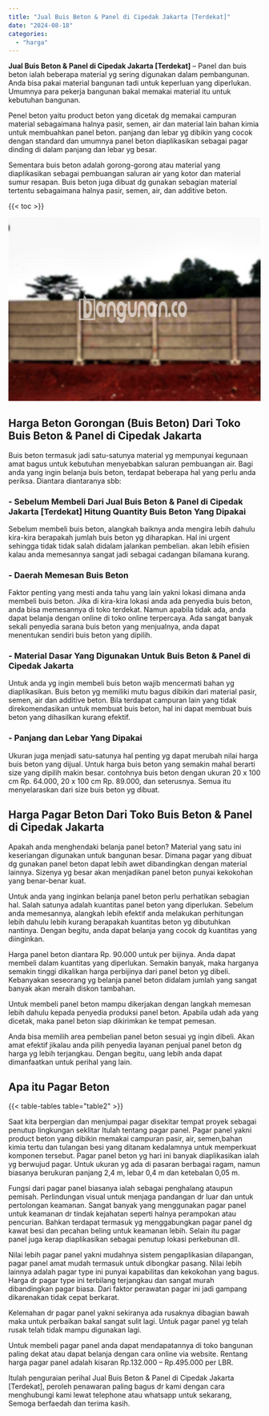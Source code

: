 ```yaml
---
title: "Jual Buis Beton & Panel di Cipedak Jakarta [Terdekat]"
date: "2024-08-18"
categories: 
  - "harga"
---
```


**Jual Buis Beton & Panel di Cipedak Jakarta \[Terdekat\]** – Panel dan buis beton ialah beberapa material yg sering digunakan dalam pembangunan. Anda bisa pakai material bangunan tadi untuk keperluan yang diperlukan. Umumnya para pekerja bangunan bakal memakai material itu untuk kebutuhan bangunan.

Penel beton yaitu product beton yang dicetak dg memakai campuran material sebagaimana halnya pasir, semen, air dan material lain bahan kimia untuk membuahkan panel beton. panjang dan lebar yg dibikin yang cocok dengan standard dan umumnya panel beton diaplikasikan sebagai pagar dinding di dalam panjang dan lebar yg besar.

Sementara buis beton adalah gorong-gorong atau material yang diaplikasikan sebagai pembuangan saluran air yang kotor dan material sumur resapan. Buis beton juga dibuat dg gunakan sebagian material tertentu sebagaimana halnya pasir, semen, air, dan additive beton.

{{< toc >}}

![Jual Buis Beton & Panel di Cipedak Jakarta [Terdekat]](/images/jual-panel-buis-beton-murah-50.png)

## Harga Beton Gorongan (Buis Beton) Dari Toko Buis Beton & Panel di Cipedak Jakarta

Buis beton termasuk jadi satu-satunya material yg mempunyai kegunaan amat bagus untuk kebutuhan menyebabkan saluran pembuangan air. Bagi anda yang ingin belanja buis beton, terdapat beberapa hal yang perlu anda periksa. Diantara diantaranya sbb:

### \- Sebelum Membeli Dari Jual Buis Beton & Panel di Cipedak Jakarta \[Terdekat\] Hitung Quantity Buis Beton Yang Dipakai

Sebelum membeli buis beton, alangkah baiknya anda mengira lebih dahulu kira-kira berapakah jumlah buis beton yg diharapkan. Hal ini urgent sehingga tidak tidak salah didalam jalankan pembelian. akan lebih efisien kalau anda memesannya sangat jadi sebagai cadangan bilamana kurang.

### \- Daerah Memesan Buis Beton

Faktor penting yang mesti anda tahu yang lain yakni lokasi dimana anda membeli buis beton. Jika di kira-kira lokasi anda ada penyedia buis beton, anda bisa memesannya di toko terdekat. Namun apabila tidak ada, anda dapat belanja dengan online di toko online terpercaya. Ada sangat banyak sekali penyedia sarana buis beton yang menjualnya, anda dapat menentukan sendiri buis beton yang dipilih.

### \- Material Dasar Yang Digunakan Untuk Buis Beton & Panel di Cipedak Jakarta

Untuk anda yg ingin membeli buis beton wajib mencermati bahan yg diaplikasikan. Buis beton yg memiliki mutu bagus dibikin dari material pasir, semen, air dan additive beton. Bila terdapat campuran lain yang tidak direkomendasikan untuk membuat buis beton, hal ini dapat membuat buis beton yang dihasilkan kurang efektif.

### \- Panjang dan Lebar Yang Dipakai

Ukuran juga menjadi satu-satunya hal penting yg dapat merubah nilai harga buis beton yang dijual. Untuk harga buis beton yang semakin mahal berarti size yang dipilih makin besar. contohnya buis beton dengan ukuran 20 x 100 cm Rp. 64.000, 20 x 100 cm Rp. 89.000, dan seterusnya. Semua itu menyelaraskan dari size buis beton yg dibuat.

## Harga Pagar Beton Dari Toko Buis Beton & Panel di Cipedak Jakarta

Apakah anda menghendaki belanja panel beton? Material yang satu ini keseriangan digunakan untuk bangunan besar. Dimana pagar yang dibuat dg gunakan panel beton dapat lebih awet dibandingkan dengan material lainnya. Sizenya yg besar akan menjadikan panel beton punyai kekokohan yang benar-benar kuat.

Untuk anda yang inginkan belanja panel beton perlu perhatikan sebagian hal. Salah satunya adalah kuantitas panel beton yang diperlukan. Sebelum anda memesannya, alangkah lebih efektif anda melakukan perhitungan lebih dahulu lebih kurang berapakah kuantitas beton yg dibutuhkan nantinya. Dengan begitu, anda dapat belanja yang cocok dg kuantitas yang diinginkan.

Harga panel beton diantara Rp. 90.000 untuk per bijinya. Anda dapat membeli dalam kuantitas yang diperlukan. Semakin banyak, maka harganya semakin tinggi dikalikan harga perbijinya dari panel beton yg dibeli. Kebanyakan seseorang yg belanja panel beton didalam jumlah yang sangat banyak akan meraih diskon tambahan.

Untuk membeli panel beton mampu dikerjakan dengan langkah memesan lebih dahulu kepada penyedia produksi panel beton. Apabila udah ada yang dicetak, maka panel beton siap dikirimkan ke tempat pemesan.

Anda bisa memilih area pembelian panel beton sesuai yg ingin dibeli. Akan amat efektif jikalau anda pilih penyedia layanan penjual panel beton dg harga yg lebih terjangkau. Dengan begitu, uang lebih anda dapat dimanfaatkan untuk perihal yang lain.

## Apa itu Pagar Beton

{{< table-tables table="table2" >}}

Saat kita berpergian dan menjumpai pagar disekitar tempat proyek sebagai penutup lingkungan seklitar Itulah tentang pagar panel. Pagar panel yakni product beton yang dibikin memakai campuran pasir, air, semen,bahan kimia tertu dan tulangan besi yang ditanam kedalamnya untuk memperkuat komponen tersebut. Pagar panel beton yg hari ini banyak diaplikasikan ialah yg berwujud pagar. Untuk ukuran yg ada di pasaran berbagai ragam, namun biasanya berukuran panjang 2,4 m, lebar 0,4 m dan ketebalan 0,05 m.

Fungsi dari pagar panel biasanya ialah sebagai penghalang ataupun pemisah. Perlindungan visual untuk menjaga pandangan dr luar dan untuk pertolongan keamanan. Sangat banyak yang menggunakan pagar panel untuk keamanan dr tindak kejahatan seperti halnya perampokan atau pencurian. Bahkan terdapat termasuk yg menggabungkan pagar panel dg kawat besi dan pecahan beling untuk keamanan lebih. Selain itu pagar panel juga kerap diaplikasikan sebagai penutup lokasi perkebunan dll.

Nilai lebih pagar panel yakni mudahnya sistem pengaplikasian dilapangan, pagar panel amat mudah termasuk untuk dibongkar pasang. Nilai lebih lainnya adalah pagar type ini punyai kapabilitas dan kekokohan yang bagus. Harga dr pagar type ini terbilang terjangkau dan sangat murah dibandingkan pagar biasa. Dari faktor perawatan pagar ini jadi gampang dikarenakan tidak cepat berkarat.

Kelemahan dr pagar panel yakni sekiranya ada rusaknya dibagian bawah maka untuk perbaikan bakal sangat sulit lagi. Untuk pagar panel yg telah rusak telah tidak mampu digunakan lagi.

Untuk membeli pagar panel anda dapat mendapatannya di toko bangunan paling dekat atau dapat belanja dengan cara online via website. Rentang harga pagar panel adalah kisaran Rp.132.000 – Rp.495.000 per LBR.

Itulah penguraian perihal Jual Buis Beton & Panel di Cipedak Jakarta \[Terdekat\], peroleh penawaran paling bagus dr kami dengan cara menghubungi kami lewat telephone atau whatsapp untuk sekarang, Semoga berfaedah dan terima kasih.
